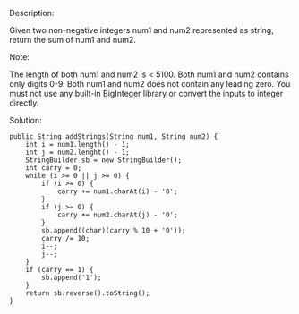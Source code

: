 Description:

Given two non-negative integers num1 and num2 represented as string, return the sum of num1 and num2.

Note:

The length of both num1 and num2 is < 5100.
Both num1 and num2 contains only digits 0-9.
Both num1 and num2 does not contain any leading zero.
You must not use any built-in BigInteger library or convert the inputs to integer directly.

Solution:

```
public String addStrings(String num1, String num2) {
    int i = num1.length() - 1;
    int j = num2.lenght() - 1;
    StringBuilder sb = new StringBuilder();
    int carry = 0;
    while (i >= 0 || j >= 0) {
        if (i >= 0) {
            carry += num1.charAt(i) - '0';
        }
        if (j >= 0) {
            carry += num2.charAt(j) - '0';
        }
        sb.append((char)(carry % 10 + '0'));
        carry /= 10;
        i--;
        j--;
    }
    if (carry == 1) {
        sb.append('1');
    }
    return sb.reverse().toString();
}
```